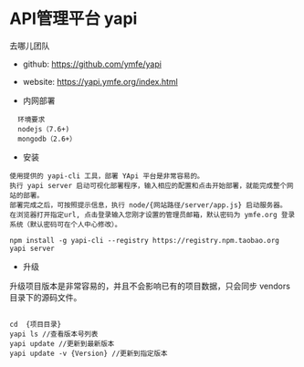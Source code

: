 # API管理平台 yapi

去哪儿团队

* github: https://github.com/ymfe/yapi
* website: https://yapi.ymfe.org/index.html


* 内网部署
```
  环境要求
  nodejs（7.6+)
  mongodb（2.6+）
```

* 安装

```
使用提供的 yapi-cli 工具，部署 YApi 平台是非常容易的。
执行 yapi server 启动可视化部署程序，输入相应的配置和点击开始部署，就能完成整个网站的部署。
部署完成之后，可按照提示信息，执行 node/{网站路径/server/app.js} 启动服务器。
在浏览器打开指定url, 点击登录输入您刚才设置的管理员邮箱，默认密码为 ymfe.org 登录系统（默认密码可在个人中心修改）。

npm install -g yapi-cli --registry https://registry.npm.taobao.org
yapi server 

```

* 升级

升级项目版本是非常容易的，并且不会影响已有的项目数据，只会同步 vendors 目录下的源码文件。

```

cd  {项目目录}
yapi ls //查看版本号列表
yapi update //更新到最新版本
yapi update -v {Version} //更新到指定版本

```
